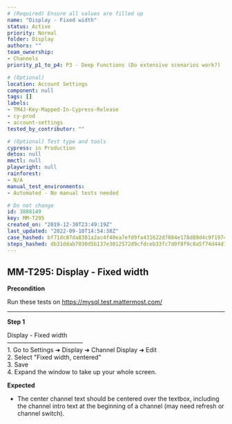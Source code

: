 ```yaml
---
# (Required) Ensure all values are filled up
name: "Display - Fixed width"
status: Active
priority: Normal
folder: Display
authors: ""
team_ownership:
- Channels
priority_p1_to_p4: P3 - Deep Functions (Do extensive scenarios work?)

# (Optional)
location: Account Settings
component: null
tags: []
labels:
- TM4J-Key-Mapped-In-Cypress-Release
- cy-prod
- account-settings
tested_by_contributor: ""

# (Optional) Test type and tools
cypress: in Production
detox: null
mmctl: null
playwright: null
rainforest:
- N/A
manual_test_environments:
- Automated - No manual tests needed

# Do not change
id: 3808149
key: MM-T295
created_on: "2019-12-30T23:49:19Z"
last_updated: "2022-09-10T14:54:38Z"
case_hashed: bf71dc87da8301a2ac4f40ea7efd9fa431622d7084e178d89d4c9f1974eb0eb8597024bafa1333b0eddbc93690d49f4c
steps_hashed: db31ddab7030d5b137e3012572d9cfdceb33fc7d0f8f9c8a5f74d44d1cf2eb1a7ce7ef718e7c00e24850d2e9550344bc
---
```


<!-- (Auto-generated) Based on frontmatter's "key" and "name" -->

## MM-T295: Display - Fixed width

**Precondition**

Run these tests on <https://mysql.test.mattermost.com/>

---

**Step 1**

Display - Fixed width\
–––––––––––––––––––––––––\
1\. Go to Settings ➜ Display ➜ Channel Display ➜ Edit\
2\. Select "Fixed width, centered"\
3\. Save\
4\. Expand the window to take up your whole screen.

**Expected**

- The center channel text should be centered over the textbox, including the channel intro text at the beginning of a channel (may need refresh or channel switch).
